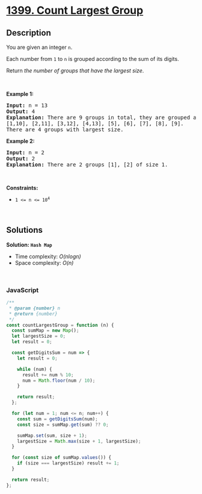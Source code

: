 # [1399. Count Largest Group](https://leetcode.com/problems/count-largest-group)

## Description

<div class="elfjS" data-track-load="description_content"><p>You are given an integer <code>n</code>.</p>

<p>Each number from <code>1</code> to <code>n</code> is grouped according to the sum of its digits.</p>

<p>Return <em>the number of groups that have the largest size</em>.</p>

<p>&nbsp;</p>
<p><strong class="example">Example 1:</strong></p>

<pre><strong>Input:</strong> n = 13
<strong>Output:</strong> 4
<strong>Explanation:</strong> There are 9 groups in total, they are grouped according sum of its digits of numbers from 1 to 13:
[1,10], [2,11], [3,12], [4,13], [5], [6], [7], [8], [9].
There are 4 groups with largest size.
</pre>

<p><strong class="example">Example 2:</strong></p>

<pre><strong>Input:</strong> n = 2
<strong>Output:</strong> 2
<strong>Explanation:</strong> There are 2 groups [1], [2] of size 1.
</pre>

<p>&nbsp;</p>
<p><strong>Constraints:</strong></p>

<ul>
	<li><code>1 &lt;= n &lt;= 10<sup>4</sup></code></li>
</ul>
</div>

<p>&nbsp;</p>

## Solutions

**Solution: `Hash Map`**

- Time complexity: <em>O(nlogn)</em>
- Space complexity: <em>O(n)</em>

<p>&nbsp;</p>

### **JavaScript**

```js
/**
 * @param {number} n
 * @return {number}
 */
const countLargestGroup = function (n) {
  const sumMap = new Map();
  let largestSize = 0;
  let result = 0;

  const getDigitsSum = num => {
    let result = 0;

    while (num) {
      result += num % 10;
      num = Math.floor(num / 10);
    }

    return result;
  };

  for (let num = 1; num <= n; num++) {
    const sum = getDigitsSum(num);
    const size = sumMap.get(sum) ?? 0;

    sumMap.set(sum, size + 1);
    largestSize = Math.max(size + 1, largestSize);
  }

  for (const size of sumMap.values()) {
    if (size === largestSize) result += 1;
  }

  return result;
};
```
